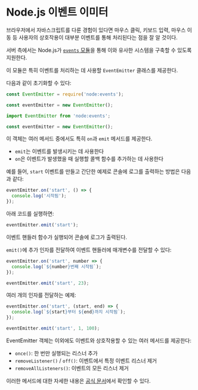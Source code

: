 # Node.js 이벤트 이미터

브라우저에서 자바스크립트를 다룬 경험이 있다면 마우스 클릭, 키보드 입력, 마우스 이동 등 사용자의 상호작용이 대부분 이벤트를 통해 처리된다는 점을 잘 알 것이다.

서버 측에서는 Node.js가 [`events` 모듈](https://nodejs.org/api/events.html)을 통해 이와 유사한 시스템을 구축할 수 있도록 지원한다.

이 모듈은 특히 이벤트를 처리하는 데 사용할 `EventEmitter` 클래스를 제공한다.

다음과 같이 초기화할 수 있다:

```javascript
const EventEmitter = require('node:events');

const eventEmitter = new EventEmitter();
```

```javascript
import EventEmitter from 'node:events';

const eventEmitter = new EventEmitter();
```

이 객체는 여러 메서드 중에서도 특히 `on`과 `emit` 메서드를 제공한다.

- `emit`는 이벤트를 발생시키는 데 사용한다
- `on`은 이벤트가 발생했을 때 실행할 콜백 함수를 추가하는 데 사용한다

예를 들어, `start` 이벤트를 만들고 간단한 예제로 콘솔에 로그를 출력하는 방법은 다음과 같다:

```javascript
eventEmitter.on('start', () => {
  console.log('시작됨');
});
```

아래 코드를 실행하면:

```javascript
eventEmitter.emit('start');
```

이벤트 핸들러 함수가 실행되어 콘솔에 로그가 출력된다.

`emit()`에 추가 인자를 전달하여 이벤트 핸들러에 매개변수를 전달할 수 있다:

```javascript
eventEmitter.on('start', number => {
  console.log(`${number}번째 시작됨`);
});

eventEmitter.emit('start', 23);
```

여러 개의 인자를 전달하는 예제:

```javascript
eventEmitter.on('start', (start, end) => {
  console.log(`${start}부터 ${end}까지 시작됨`);
});

eventEmitter.emit('start', 1, 100);
```

EventEmitter 객체는 이외에도 이벤트와 상호작용할 수 있는 여러 메서드를 제공한다:

- `once()`: 한 번만 실행되는 리스너 추가
- `removeListener()` / `off()`: 이벤트에서 특정 이벤트 리스너 제거
- `removeAllListeners()`: 이벤트의 모든 리스너 제거

이러한 메서드에 대한 자세한 내용은 [공식 문서](https://nodejs.org/api/events.html)에서 확인할 수 있다.